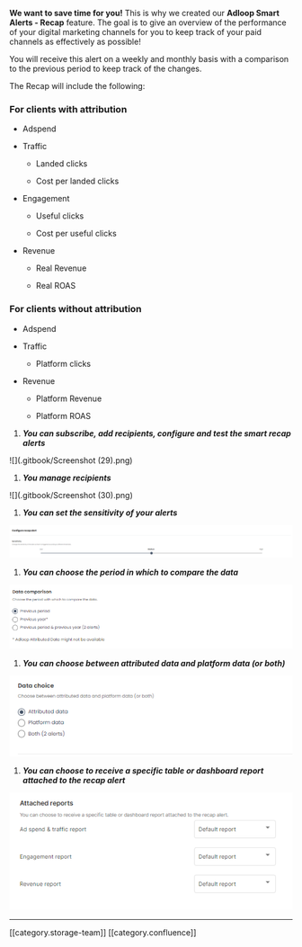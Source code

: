  **We want to save time for you!** This is why we created our  **Adloop Smart Alerts - Recap**  feature. The goal is to give an overview of the performance of your digital marketing channels for you to keep track of your paid channels as effectively as possible!

You will receive this alert on a weekly and monthly basis with a comparison to the previous period to keep track of the changes.

The Recap will include the following:


### For clients with attribution

* Adspend


* Traffic


    * Landed clicks


    * Cost per landed clicks



    
* Engagement


    * Useful clicks


    * Cost per useful clicks



    
* Revenue


    * Real Revenue


    * Real ROAS



    


### For clients without attribution

* Adspend


* Traffic


    * Platform clicks



    
* Revenue


    * Platform Revenue


    * Platform ROAS



    




1.  **_You can subscribe, add recipients, configure and test the smart recap alerts_** 



![](.gitbook/Screenshot (29).png)
1.  **_You manage recipients_** 



![](.gitbook/Screenshot (30).png)
1.  **_You can set the sensitivity of your alerts_** 



![](.gitbook/image-20231009-125843.png)


1.  **_You can choose the period in which to compare the data_** 



![](.gitbook/image-20231009-125906.png)
1.  **_You can choose between attributed data and platform data (or both)_** 

![](.gitbook/image-20231009-130025.png)


1.  **_You can choose to receive a specific table or dashboard report attached to the recap alert_** 



![](.gitbook/image-20230801-101007.png)



*****

[[category.storage-team]] 
[[category.confluence]] 
